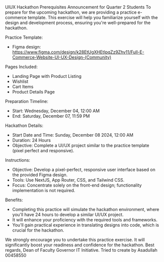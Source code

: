 UIUX Hackathon Prerequisites Announcement for Quarter 2 Students
To prepare for the upcoming hackathon, we are providing a practice e-commerce template. This exercise will help you familiarize yourself with the design and development process, ensuring you're well-prepared for the hackathon.

Practice Template:
- Figma design: https://www.figma.com/design/k28EtUgXHEtIpqZz9Zhv11/Full-E-Commerce-Website-UI-UX-Design-(Community)

Pages Included:
- Landing Page with Product Listing
- Wishlist
- Cart Items
- Product Details Page

Preparation Timeline:
- Start: Wednesday, December 04, 12:00 AM
- End: Saturday, December 07, 11:59 PM

Hackathon Details:
- Start Date and Time: Sunday, December 08 2024, 12:00 AM
- Duration: 24 Hours
- Objective: Complete a UI/UX project similar to the practice template (pixel perfect and responsive).

Instructions:
- Objective: Develop a pixel-perfect, responsive user interface based on the provided Figma design.
- Tools: Use NextJS, App Router, CSS, and Tailwind CSS.
- Focus: Concentrate solely on the front-end design; functionality implementation is not required.

Benefits:
- Completing this practice will simulate the hackathon environment, where you'll have 24 hours to develop a similar UI/UX project.
- It will enhance your proficiency with the required tools and frameworks.
- You'll gain practical experience in translating designs into code, which is crucial for the hackathon.

We strongly encourage you to undertake this practice exercise. It will significantly boost your readiness and confidence for the hackathon.
Best regards,
Dean of Faculty
Governor IT Initiative.
Tried to create by Asadullah 00458550